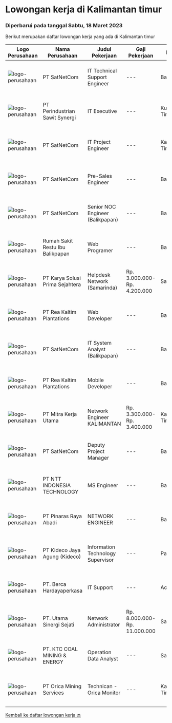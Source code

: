 
  # Lowongan kerja di Kalimantan timur

  ### Diperbarui pada tanggal Sabtu, 18 Maret 2023

  Berikut merupakan daftar lowongan kerja yang ada di Kalimantan timur

  |Logo Perusahaan | Nama Perusahaan | Judul Pekerjaan | Gaji Pekerjaan | Lokasi | Deskripsi | Tanggal diunggah | Pranala |
  | -------------- | --------------- | --------------- | --------- | --------- | -------------- | ------- | ----------- |
  |![logo-perusahaan](https://image-service-cdn.seek.com.au/6108f58b8d52b8e5523830ee4b11d6074377e515/ee4dce1061f3f616224767ad58cb2fc751b8d2dc)|PT SatNetCom|IT Technical Support Engineer|---|Balikpapan|Skill and Requirements: Maximum 30 Years Old D3 or S1 Computer or Electrical Engineering Experience with VSAT is highly Preferred Have good knowledge...|Rabu, 15 Maret 2023|https://www.jobstreet.co.id/id/job/it-technical-support-engineer-4262824?token=0~e82c1655-50d2-4d64-b397-70bc00f53377&sectionRank=1&jobId=jobstreet-id-job-4262824|
|![logo-perusahaan](https://image-service-cdn.seek.com.au/b7622bbd3cbd2bad3db23c4d93424393d44373ea/ee4dce1061f3f616224767ad58cb2fc751b8d2dc)|PT Perindustrian Sawit Synergi|IT Executive|---|Kutai Timur|Role and Responsibilities Receive, prioritize, and resolve requests for IT assistance. Recommend purchasing IT hardware, software and other things...|Rabu, 15 Maret 2023|https://www.jobstreet.co.id/id/job/it-executive-5317235/origin/my?token=0~e82c1655-50d2-4d64-b397-70bc00f53377&sectionRank=2&jobId=jobstreet-my-job-5317235|
|![logo-perusahaan](https://image-service-cdn.seek.com.au/6108f58b8d52b8e5523830ee4b11d6074377e515/ee4dce1061f3f616224767ad58cb2fc751b8d2dc)|PT SatNetCom|IT Project Engineer|---|Kalimantan Timur|Skills: Good Knowledge about IT System Good Knowledge of wire/wireless computer networking Good Knowledge about Electronic and Electrical System Good...|Rabu, 15 Maret 2023|https://www.jobstreet.co.id/id/job/it-project-engineer-4250808?token=0~e82c1655-50d2-4d64-b397-70bc00f53377&sectionRank=3&jobId=jobstreet-id-job-4250808|
|![logo-perusahaan](https://image-service-cdn.seek.com.au/6108f58b8d52b8e5523830ee4b11d6074377e515/ee4dce1061f3f616224767ad58cb2fc751b8d2dc)|PT SatNetCom|Pre-Sales Engineer|---|Balikpapan|Education background IT, Electronic D3/S1 Working experience minimum 1 year as Presales, Solution Sales, Product Sales. Fluent in English (speaking...|Rabu, 15 Maret 2023|https://www.jobstreet.co.id/id/job/pre-sales-engineer-4262733?token=0~e82c1655-50d2-4d64-b397-70bc00f53377&sectionRank=4&jobId=jobstreet-id-job-4262733|
|![logo-perusahaan](https://image-service-cdn.seek.com.au/6108f58b8d52b8e5523830ee4b11d6074377e515/ee4dce1061f3f616224767ad58cb2fc751b8d2dc)|PT SatNetCom|Senior NOC Engineer (Balikpapan)|---|Balikpapan|Skills: Excellent knowledge of wireless networking, TCP/IP Protocol, LANs, routers, switches, and server/client both practical and theory. Good...|Rabu, 15 Maret 2023|https://www.jobstreet.co.id/id/job/senior-noc-engineer-balikpapan-4250570?token=0~e82c1655-50d2-4d64-b397-70bc00f53377&sectionRank=5&jobId=jobstreet-id-job-4250570|
|![logo-perusahaan](https://i.ibb.co/sqvTCh9/112815900-stock-vector-no-image-available-icon-flat-vector.webp)|Rumah Sakit Restu Ibu Balikpapan|Web Programer|---|Balikpapan|Kualifikasi: S1/D3 Teknik Informatika/Manajemen Informatika/Sistem Informatika Berpengalaman 1 tahun sebagai Programmer/Developer (Lulusan baru...|Selasa, 14 Maret 2023|https://www.jobstreet.co.id/id/job/web-programer-4261453?token=0~e82c1655-50d2-4d64-b397-70bc00f53377&sectionRank=6&jobId=jobstreet-id-job-4261453|
|![logo-perusahaan](https://image-service-cdn.seek.com.au/bb0f2c313297f2db3d497466b95d7da85644edc0/ee4dce1061f3f616224767ad58cb2fc751b8d2dc)|PT Karya Solusi Prima Sejahtera|Helpdesk Network (Samarinda)|Rp. 3.000.000-Rp. 4.200.000|Samarinda|KUALIFIKASIPendidikan diutamakan D3/S1 jurusan Teknik Telekomunikasi dan Teknik InformatikaKompetensi Nonteknis: Mampu berkomunikasi dengan baik dan...|Senin, 13 Maret 2023|https://www.jobstreet.co.id/id/job/helpdesk-network-samarinda-4260207?token=0~e82c1655-50d2-4d64-b397-70bc00f53377&sectionRank=7&jobId=jobstreet-id-job-4260207|
|![logo-perusahaan](https://image-service-cdn.seek.com.au/e689fceffebbf3fd4019d3273a1f41dc66088fcf/ee4dce1061f3f616224767ad58cb2fc751b8d2dc)|PT Rea Kaltim Plantations|Web Developer|---|Balikpapan|Uraian Pekerjaan :  Melakukan coding/programming aplikasi web mencakup front-end, back-end, beserta dengan integrasinya. Melakukan coding/programming...|Senin, 13 Maret 2023|https://www.jobstreet.co.id/id/job/web-developer-4248936?token=0~e82c1655-50d2-4d64-b397-70bc00f53377&sectionRank=8&jobId=jobstreet-id-job-4248936|
|![logo-perusahaan](https://image-service-cdn.seek.com.au/05ca75b4ba30cd324b387479b9064c967524655c/ee4dce1061f3f616224767ad58cb2fc751b8d2dc)|PT SatNetCom|IT System Analyst (Balikpapan)|---|Balikpapan|Job BriefWe are looking for a IT System Analyst for Analyzing our customer requirements, implement our products and doing quality testing for our...|Sabtu, 11 Maret 2023|https://www.jobstreet.co.id/id/job/it-system-analyst-balikpapan-4238955?token=0~e82c1655-50d2-4d64-b397-70bc00f53377&sectionRank=9&jobId=jobstreet-id-job-4238955|
|![logo-perusahaan](https://image-service-cdn.seek.com.au/e689fceffebbf3fd4019d3273a1f41dc66088fcf/ee4dce1061f3f616224767ad58cb2fc751b8d2dc)|PT Rea Kaltim Plantations|Mobile Developer|---|Balikpapan|Uraian Pekerjaan : Melakukan coding/programming aplikasi mobile mencakup front-end, back-end, beserta dengan integrasinya. Melakukan...|Selasa, 14 Maret 2023|https://www.jobstreet.co.id/id/job/mobile-developer-4240317?token=0~e82c1655-50d2-4d64-b397-70bc00f53377&sectionRank=10&jobId=jobstreet-id-job-4240317|
|![logo-perusahaan](https://image-service-cdn.seek.com.au/007ca4dc2a39844c308d47d1a7523478c233f0b2/ee4dce1061f3f616224767ad58cb2fc751b8d2dc)|PT Mitra Kerja Utama|Network Engineer KALIMANTAN|Rp. 3.300.000-Rp. 3.400.000|Kalimantan Timur|Deskripsi pekerjaan:1. Melakukan aktivitas instalasi dan aktivasi kepada pelanggan2. Memberikan dukungan teknis kepada pelanggan melalui pemecahan...|Senin, 06 Maret 2023|https://www.jobstreet.co.id/id/job/network-engineer-kalimantan-4249534?token=0~e82c1655-50d2-4d64-b397-70bc00f53377&sectionRank=11&jobId=jobstreet-id-job-4249534|
|![logo-perusahaan](https://image-service-cdn.seek.com.au/6108f58b8d52b8e5523830ee4b11d6074377e515/ee4dce1061f3f616224767ad58cb2fc751b8d2dc)|PT SatNetCom|Deputy Project Manager|---|Balikpapan|Education background IT, Electronic D3/S1.                                                                          Fluent in English (speaking and...|Minggu, 05 Maret 2023|https://www.jobstreet.co.id/id/job/deputy-project-manager-4239214?token=0~e82c1655-50d2-4d64-b397-70bc00f53377&sectionRank=12&jobId=jobstreet-id-job-4239214|
|![logo-perusahaan](https://image-service-cdn.seek.com.au/f525f049cf8ce97a388001196b7113e11512c773/ee4dce1061f3f616224767ad58cb2fc751b8d2dc)|PT NTT INDONESIA TECHNOLOGY|MS Engineer|---|Balikpapan|Requirement(s): Willing to be placed in Balikpapan. Having experience in managing server hardware. Having experience in managing storage system i.e...|Sabtu, 04 Maret 2023|https://www.jobstreet.co.id/id/job/ms-engineer-4230229?token=0~e82c1655-50d2-4d64-b397-70bc00f53377&sectionRank=13&jobId=jobstreet-id-job-4230229|
|![logo-perusahaan](https://image-service-cdn.seek.com.au/3e7e682ddab17698535d57dbda78ce5b8709aa55/ee4dce1061f3f616224767ad58cb2fc751b8d2dc)|PT Pinaras Raya Abadi|NETWORK ENGINEER|---|Balikpapan|NETWORK ENGINEERPersyaratan/Kualifiaksi Network Engineer :·     Pendidikan Minimal D3 Informatika·     Pengalaman Minimal 5 Tahun·     Mengerti...|Jumat, 03 Maret 2023|https://www.jobstreet.co.id/id/job/network-engineer-4226581?token=0~e82c1655-50d2-4d64-b397-70bc00f53377&sectionRank=14&jobId=jobstreet-id-job-4226581|
|![logo-perusahaan](https://image-service-cdn.seek.com.au/4446231b5838aa3d7a170972df1c99b7bfe09873/ee4dce1061f3f616224767ad58cb2fc751b8d2dc)|PT Kideco Jaya Agung (Kideco)|Information Technology Supervisor|---|Paser|Requirements: Minimum Associate Degree (D3), major in Informatics Engineering, Electrical Engineering GPA min 3.3 Minimum 4 year’s experience in...|Rabu, 01 Maret 2023|https://www.jobstreet.co.id/id/job/information-technology-supervisor-4244610?token=0~e82c1655-50d2-4d64-b397-70bc00f53377&sectionRank=15&jobId=jobstreet-id-job-4244610|
|![logo-perusahaan](https://image-service-cdn.seek.com.au/52f06d17b1599d3c6518c2d2dcd9c5373397d29d/ee4dce1061f3f616224767ad58cb2fc751b8d2dc)|PT. Berca Hardayaperkasa|IT Support|---|Aceh|Responsibilities: Analyzing, troubleshooting, and installation to several areas including desktop hardware, operating systems (Windows 7/8/10),...|Senin, 27 Februari 2023|https://www.jobstreet.co.id/id/job/it-support-4240563?token=0~e82c1655-50d2-4d64-b397-70bc00f53377&sectionRank=16&jobId=jobstreet-id-job-4240563|
|![logo-perusahaan](https://image-service-cdn.seek.com.au/ac251864ed155ffbbc8c2ab7688b95561ab3a331/ee4dce1061f3f616224767ad58cb2fc751b8d2dc)|PT. Utama Sinergi Sejati|Network Administrator|Rp. 8.000.000-Rp. 11.000.000|Samarinda|Deskripsi Pekerjaan Mengkonfigurasi perangkat network di field, Manage Router dan Switch Mendampingi dan mengecek proses Instalasi telekomunikasi...|Selasa, 28 Februari 2023|https://www.jobstreet.co.id/id/job/network-administrator-4242703?token=0~e82c1655-50d2-4d64-b397-70bc00f53377&sectionRank=17&jobId=jobstreet-id-job-4242703|
|![logo-perusahaan](https://image-service-cdn.seek.com.au/5cb0c40fbccc1832140df8a9707f6fcac95e7344/ee4dce1061f3f616224767ad58cb2fc751b8d2dc)|PT. KTC COAL MINING & ENERGY|Operation Data Analyst|---|Samarinda|Job Description: Coordinating collection and consolidating of data Conduct data cleaning and vetting, check and verify data to ensure data input is...|Rabu, 22 Februari 2023|https://www.jobstreet.co.id/id/job/operation-data-analyst-4235236?token=0~e82c1655-50d2-4d64-b397-70bc00f53377&sectionRank=18&jobId=jobstreet-id-job-4235236|
|![logo-perusahaan](https://image-service-cdn.seek.com.au/aba35005a12f86859a3cee33a87aaf38c3821b9e/ee4dce1061f3f616224767ad58cb2fc751b8d2dc)|PT Orica Mining Services|Technican - Orica Monitor|---|Kalimantan Timur|About OricaAt Orica, it’s the power of our people that leads change and shapes our futures.  Every day, all around the world, our people help mobilise...|Jumat, 17 Maret 2023|https://www.jobstreet.co.id/id/job/technican-orica-monitor-1034797404?token=0~e82c1655-50d2-4d64-b397-70bc00f53377&sectionRank=19&jobId=jobstreet-id-job-1034797404|


  [Kembali ke daftar lowongan kerja 🔙](../README.md#daftar-lowongan-kerja)
  